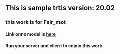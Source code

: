 ## This is sample trtis version: 20.02

### this work is for Fair_mot

#### Link onnx model is [here](https://drive.google.com/drive/folders/1FTOyhHefZsdXQCLRvc12tMZcN7GV74wo)

#### Run your server and client to enjoin this work
